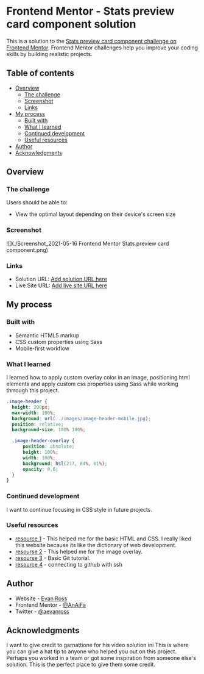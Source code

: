 # Frontend Mentor - Stats preview card component solution

This is a solution to the [Stats preview card component challenge on Frontend Mentor](https://www.frontendmentor.io/challenges/stats-preview-card-component-8JqbgoU62). Frontend Mentor challenges help you improve your coding skills by building realistic projects. 

## Table of contents

- [Overview](#overview)
  - [The challenge](#the-challenge)
  - [Screenshot](#screenshot)
  - [Links](#links)
- [My process](#my-process)
  - [Built with](#built-with)
  - [What I learned](#what-i-learned)
  - [Continued development](#continued-development)
  - [Useful resources](#useful-resources)
- [Author](#author)
- [Acknowledgments](#acknowledgments)


## Overview

### The challenge

Users should be able to:

- View the optimal layout depending on their device's screen size

### Screenshot

![](./Screenshot_2021-05-16 Frontend Mentor Stats preview card component.png)


### Links

- Solution URL: [Add solution URL here](https://your-solution-url.com)
- Live Site URL: [Add live site URL here](https://your-live-site-url.com)

## My process

### Built with

- Semantic HTML5 markup
- CSS custom properties using Sass
- Mobile-first workflow


### What I learned

I learned how to apply custom overlay color in an image, positioning html elements and apply custom css properties using Sass while working thrrough this project.


```css
.image-header {
  height: 200px;
  max-width: 100%;
  background: url(../images/image-header-mobile.jpg);
  position: relative;
  background-size: 100% 100%;

  .image-header-overlay {
      position: absolute;
      height: 100%;
      width: 100%;
      background: hsl(277, 64%, 61%);
      opacity: 0.6;
  }
}
```

### Continued development

I want to continue focusing in CSS style in future projects.

### Useful resources

- [resource 1](https://www.w3schools.com/) - This helped me for the basic HTML and CSS. I really liked this website because its like the dictionary of web development.
- [resourse 2](https://www.youtube.com/watch?v=OvRL3PljUuI) - This helped me for the image overlay.
- [resourse 3](https://www.freecodecamp.org/news/learn-the-basics-of-git-in-under-10-minutes-da548267cc91/) - Basic Git tutorial.
- [resource 4](https://docs.github.com/en/github/authenticating-to-github/about-ssh) - connecting to github with ssh


## Author

- Website - [Evan Ross](https://www.your-site.com)
- Frontend Mentor - [@AnAiFa](https://www.frontendmentor.io/profile/AnAiFa)
- Twitter - [@aevanross](https://www.twitter.com/aevanross)


## Acknowledgments

I want to give credit to garnattione for his video solution ini
This is where you can give a hat tip to anyone who helped you out on this project. Perhaps you worked in a team or got some inspiration from someone else's solution. This is the perfect place to give them some credit.


